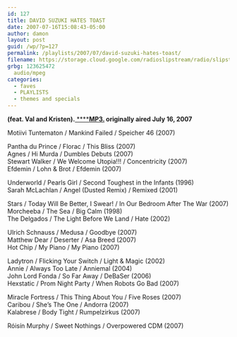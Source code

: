 ```yaml
---
id: 127
title: DAVID SUZUKI HATES TOAST
date: 2007-07-16T15:08:43-05:00
author: damon
layout: post
guid: /wp/?p=127
permalink: /playlists/2007/07/david-suzuki-hates-toast/
filename: https://storage.cloud.google.com/radioslipstream/radio/slipstream-s4e09.mp3
grbg: 123625472
  audio/mpeg
categories:
  - faves
  - PLAYLISTS
  - themes and specials
---
```


**(feat. Val and Kristen).**[ \*\*\*\*](https://storage.cloud.google.com/radioslipstream/radio/slipstream-s4e09.mp3)**[MP3.](https://storage.cloud.google.com/radioslipstream/radio/slipstream-s4e09.mp3) originally aired July 16, 2007**

Motiivi Tuntematon / Mankind Failed / Speicher 46 (2007)

Pantha du Prince / Florac / This Bliss (2007)  
Agnes / Hi Murda / Dumbles Debuts (2007)  
Stewart Walker / We Welcome Utopia!!! / Concentricity (2007)  
Efdemin / Lohn & Brot / Efdemin (2007)

Underworld / Pearls Girl / Second Toughest in the Infants (1996)  
Sarah McLachlan / Angel (Dusted Remix) / Remixed (2001)

Stars / Today Will Be Better, I Swear! / In Our Bedroom After The War (2007)  
Morcheeba / The Sea / Big Calm (1998)  
The Delgados / The Light Before We Land / Hate (2002)

Ulrich Schnauss / Medusa / Goodbye (2007)  
Matthew Dear / Deserter / Asa Breed (2007)  
Hot Chip / My Piano / My Piano (2007)

Ladytron / Flicking Your Switch / Light & Magic (2002)  
Annie / Always Too Late / Anniemal (2004)  
John Lord Fonda / So Far Away / DeBaSer (2006)  
Hexstatic / Prom Night Party / When Robots Go Bad (2007)

Miracle Fortress / This Thing About You / Five Roses (2007)  
Caribou / She’s The One / Andorra (2007)  
Kalabrese / Body Tight / Rumpelzirkus (2007)

Róisín Murphy / Sweet Nothings / Overpowered CDM (2007)
